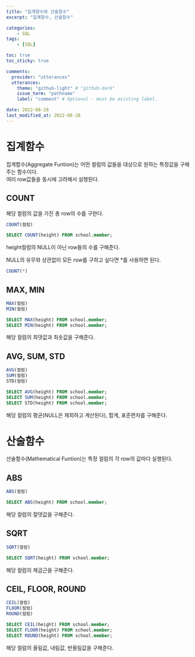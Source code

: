 ```yaml
---
title: "집계함수와 산술함수"
excerpt: "집계함수, 산술함수"

categories:
    - SQL
tags:
    - [SQL]

toc: true
toc_sticky: true

comments:
  provider: "utterances"
  utterances:
    theme: "github-light" # "github-dark"
    issue_term: "pathname"
    label: "comment" # Optional - must be existing label.

date: 2022-08-28
last_modified_at: 2022-08-28
---
```

# 집계함수
집계함수(Aggregate Funtion)는 어떤 컬럼의 값들을 대상으로 원하는 특정값을 구해주는 함수이다.  
여러 row값들을 동시에 고려해서 실행된다.  
## COUNT
해당 컬럼의 값을 가진 총 row의 수를 구한다.  
```sql
COUNT(컬럼)
```
```sql
SELECT COUNT(height) FROM school.member;
```
height컬럼의 NULL이 아닌 row들의 수를 구해준다.  

NULL의 유무와 상관없이 모든 row를 구하고 싶다면 *를 사용하면 된다.  
```sql
COUNT(*)
```
## MAX, MIN
```sql
MAX(컬럼)
MIN(컬럼)
```
```sql
SELECT MAX(height) FROM school.member;
SELECT MIN(height) FROM school.member;
```
해당 컬럼의 최댓값과 최솟값을 구해준다.  

## AVG, SUM, STD
```sql
AVG(컬럼)
SUM(컬럼)
STD(컬럼)
```
```sql
SELECT AVG(height) FROM school.member;
SELECT SUM(height) FROM school.member;
SELECT STD(height) FROM school.member;
```
해당 컬럼의 평균(NULL은 제외하고 계산된다), 합계, 표준편차를 구해준다.  

# 산술함수
산술함수(Mathematical Funtion)는 특정 컬럼의 각 row의 값마다 실행된다.  
## ABS
```sql
ABS(컬럼)
```
```sql
SELECT ABS(height) FROM school.member;
```
해당 컬럼의 절댓값을 구해준다.
## SQRT
```sql
SQRT(컬럼)
```
```sql
SELECT SQRT(height) FROM school.member;
```
해당 컬럼의 제곱근을 구해준다.  
## CEIL, FLOOR, ROUND
```sql
CEIL(컬럼)
FLOOR(컬럼)
ROUND(컬럼)
```
```sql
SELECT CEIL(height) FROM school.member;
SELECT FLOOR(height) FROM school.member;
SELECT ROUND(height) FROM school.member;
```
해당 컬럼의 올림값, 내림값, 반올림값을 구해준다.  